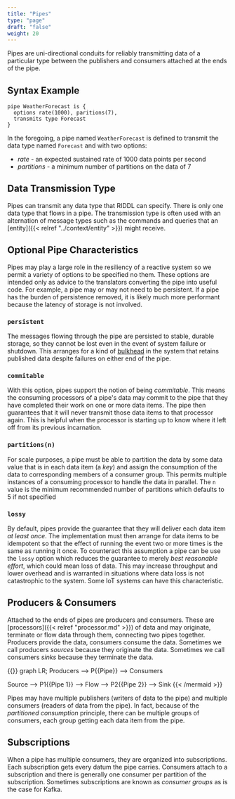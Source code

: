 ```yaml
---
title: "Pipes"
type: "page"
draft: "false"
weight: 20
---
```


Pipes are uni-directional conduits for reliably transmitting data of a 
particular type between the publishers and consumers attached at the ends of 
the pipe.

## Syntax Example
```riddl
pipe WeatherForecast is {
  options rate(1000), paritions(7), 
  transmits type Forecast
}
```
In the foregoing, a pipe named `WeatherForecast` is defined to transmit the 
data type named `Forecast` and with two options:
* _rate_ - an expected sustained rate of 1000 data points per second
* _partitions_ - a minimum number of partitions on the data of 7

## Data Transmission Type
Pipes can transmit any data type that RIDDL can specify. There is only one 
data type that flows in a pipe.  The transmission type is often used with
an alternation of message types such as the commands and queries that an
[entity]({{< relref "../context/entity" >}}) might receive.

## Optional Pipe Characteristics
Pipes may play a large role in the resiliency of a reactive system so we permit 
a variety of options to be specified no them. These options are intended only
as advice to the translators converting the pipe into useful code. For example,
a pipe may or may not need to be persistent. If a pipe has the burden of 
persistence removed, it is likely much more performant because the latency of 
storage is not involved. 

### `persistent`
The messages flowing through the pipe are persisted to stable, durable storage,
so they cannot be lost even in the event of system failure or shutdown. This 
arranges for a kind of 
[bulkhead](https://learn.microsoft.com/en-us/azure/architecture/patterns/bulkhead) 
in the system that retains published data despite failures on either end of the
pipe. 

### `commitable`
With this option, pipes support the notion of being _commitable_. This means
the consuming processors of a pipe's data may commit to the pipe that they 
have completed their work on one or more data items. The pipe then guarantees 
that it will never transmit those data items to that processor again. This is 
helpful when the processor is starting up to know where it left off from its
previous incarnation.

### `partitions(n)`
For scale purposes, a pipe must be able to partition the data by some data 
value that is in each data item (a _key_) and assign the consumption of the 
data to corresponding members of a consumer group. This permits multiple 
instances of a consuming processor to handle the data in parallel. The `n` 
value is the minimum recommended number of partitions which defaults to 5 
if not specified  

### `lossy`

By default, pipes provide the guarantee that they will deliver each data item
_at least once_. The implementation must then arrange for data items to be 
idempotent so that the effect of running the event two or more times is the
same as running it once. To counteract this assumption a pipe can be use the
`lossy` option which reduces the guarantee to merely _best reasonable effort_,
which could mean loss of data. This may increase throughput and lower overhead
and is warranted in situations where data loss is not catastrophic to the
system. Some IoT systems can have this characteristic.

## Producers & Consumers

Attached to the ends of pipes are producers and consumers. These are
[processors]({{< relref "processor.md" >}}) of data and may originate, 
terminate or flow data through them, connecting two pipes together. 
Producers provide the data, consumers consume the data. Sometimes we
call producers *sources* because they originate the data. Sometimes we call
consumers *sinks* because they terminate the data.

{{<mermaid align="left">}} graph LR; Producers --> P{{Pipe}} --> Consumers

Source --> P1{{Pipe 1}} --> Flow --> P2{{Pipe 2}} --> Sink {{< /mermaid >}}

Pipes may have multiple publishers (writers of data to the pipe) and multiple
consumers (readers of data from the pipe). In fact, because of the
_partitioned consumption_ principle, there can be multiple groups of consumers,
each group getting each data item from the pipe.

## Subscriptions

When a pipe has multiple consumers, they are organized into subscriptions. Each
subscription gets every datum the pipe carries. Consumers attach to a
subscription and there is generally one consumer per partition of the
subscription. Sometimes subscriptions are known as *consumer groups* as is the
case for Kafka.

